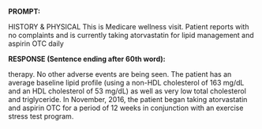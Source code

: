 **PROMPT:**

HISTORY & PHYSICAL This is Medicare wellness visit. Patient reports with no complaints and is currently taking atorvastatin for lipid management and aspirin OTC daily

**RESPONSE (Sentence ending after 60th word):**

therapy. No other adverse events are being seen. The patient has an average baseline lipid profile (using a non-HDL cholesterol of 163 mg/dL and an HDL cholesterol of 53 mg/dL) as well as very low total cholesterol and triglyceride. In November, 2016, the patient began taking atorvastatin and aspirin OTC for a period of 12 weeks in conjunction with an exercise stress test program. 